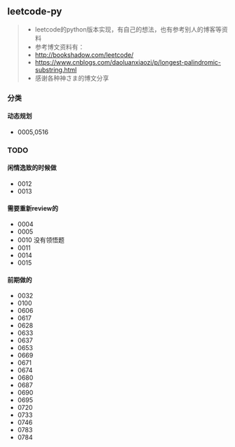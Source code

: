 ## leetcode-py
>* leetcode的python版本实现，有自己的想法，也有参考别人的博客等资料
>* 参考博文资料有：
>  * http://bookshadow.com/leetcode/
>  * https://www.cnblogs.com/daoluanxiaozi/p/longest-palindromic-substring.html
>* 感谢各种神さま的博文分享

### 分类
#### 动态规划
* 0005,0516

####

### TODO 
#### 闲情逸致的时候做
* 0012
* 0013
#### 需要重新review的
* 0004
* 0005
* 0010 没有领悟题
* 0011
* 0014
* 0015

#### 前期做的
* 0032
* 0100
* 0606
* 0617
* 0628
* 0633
* 0637
* 0653
* 0669
* 0671
* 0674
* 0680
* 0687
* 0690
* 0695
* 0720
* 0733
* 0746
* 0783
* 0784